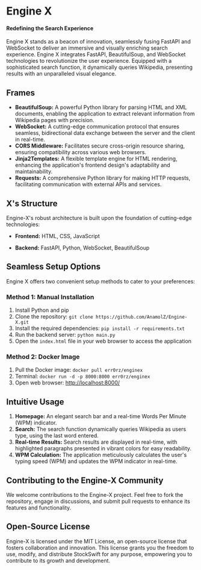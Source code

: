 # Engine X
  #### Redefining the Search Experience
Engine X stands as a beacon of innovation, seamlessly fusing FastAPI and WebSocket to deliver an immersive and visually enriching search experience. Engine X integrates FastAPI, BeautifulSoup, and WebSocket technologies to revolutionize the user experience. Equipped with a sophisticated search function, it dynamically queries Wikipedia, presenting results with an unparalleled visual elegance.

## Frames

* **BeautifulSoup:** A powerful Python library for parsing HTML and XML documents, enabling the application to extract relevant information from Wikipedia pages with precision.
* **WebSocket:** A cutting-edge communication protocol that ensures seamless, bidirectional data exchange between the server and the client in real-time.
* **CORS Middleware:** Facilitates secure cross-origin resource sharing, ensuring compatibility across various web browsers.
* **Jinja2Templates:** A flexible template engine for HTML rendering, enhancing the application's frontend design's adaptability and maintainability.
* **Requests:** A comprehensive Python library for making HTTP requests, facilitating communication with external APIs and services.

## X's Structure

Engine-X's robust architecture is built upon the foundation of cutting-edge technologies:

- **Frontend:** HTML, CSS, JavaScript

- **Backend:** FastAPI, Python, WebSocket, BeautifulSoup

## Seamless Setup Options

Engine X offers two convenient setup methods to cater to your preferences:

### Method 1: Manual Installation

1. Install Python and pip
2. Clone the repository: `git clone https://github.com/AnamolZ/Engine-X.git`
3. Install the required dependencies: `pip install -r requirements.txt`
4. Run the backend server: `python main.py`
5. Open the `index.html` file in your web browser to access the application

### Method 2: Docker Image

1. Pull the Docker image: `docker pull err0rz/enginex`
2. Terminal: `docker run -d -p 8000:8000 err0rz/enginex`
3. Open web browser: [http://localhost:8000/](http://localhost:8000/)

## Intuitive Usage

1. **Homepage:** An elegant search bar and a real-time Words Per Minute (WPM) indicator.
2. **Search:** The search function dynamically queries Wikipedia as users type, using the last word entered.
3. **Real-time Results:** Search results are displayed in real-time, with highlighted paragraphs presented in vibrant colors for easy readability.
4. **WPM Calculation:** The application meticulously calculates the user's typing speed (WPM) and updates the WPM indicator in real-time.

## Contributing to the Engine-X Community

We welcome contributions to the Engine-X project. Feel free to fork the repository, engage in discussions, and submit pull requests to enhance its features and functionality.

## Open-Source License

Engine-X is licensed under the MIT License, an open-source license that fosters collaboration and innovation. This license grants you the freedom to use, modify, and distribute StockSwift for any purpose, empowering you to contribute to its growth and development.
